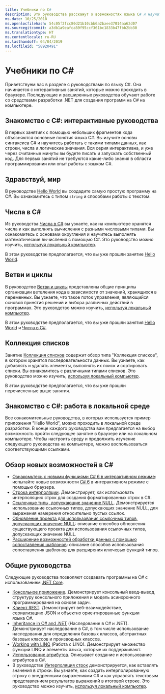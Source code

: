 ```yaml
---
title: Учебники по C#
description: Эти руководства расскажут о возможностях языка C# и научат вас создавать на нем программы.
ms.date: 10/25/2018
ms.openlocfilehash: 54c05f2fcc80d21b10cbb6a2baee37014aa62d07
ms.sourcegitcommit: a3db1a9eafca89f95ccf361bc1833b47fbb2bb30
ms.translationtype: HT
ms.contentlocale: ru-RU
ms.lasthandoff: 04/04/2019
ms.locfileid: "58920491"
---
```

# <a name="c-tutorials"></a>Учебники по C#

Приветствуем вас в разделе с руководствами по языку C#. Она начинается с интерактивных занятий, которые можно проходить в браузере. Последующие и расширенные руководства обучают работе со средствами разработки .NET для создания программ на C# на компьютере.

## <a name="introduction-to-c-interactive-tutorials"></a>Знакомство с C#: интерактивные руководства

В первых занятиях с помощью небольших фрагментов кода объясняются основные понятия языка C#. Вы изучите основы синтаксиса C# и научитесь работать с такими типами данных, как строки, числа и логические значения. Вся серия интерактивна, и уже через считанные минуты вы будете писать и запускать собственный код. Для первых занятий не требуются какие-либо знания в области программировании или опыт работы с языком C#.

## [<a name="hello-world"></a>Здравствуй, мир](intro-to-csharp/hello-world.yml)

В руководстве [Hello World](intro-to-csharp/hello-world.yml) вы создадите самую простую программу на C#. Вы ознакомитесь с типом `string` и способами работы с текстом.

## [<a name="numbers-in-c"></a>Числа в C#](intro-to-csharp/numbers-in-csharp.yml)

Из руководства [Числа в C#](intro-to-csharp/numbers-in-csharp.yml) вы узнаете, как на компьютере хранятся числа и как выполнять вычисления с разными числовыми типами. Вы ознакомитесь с основами округления и научитесь выполнять математические вычисления с помощью C#. Это руководство можно изучить, [используя локальный компьютер](intro-to-csharp/numbers-in-csharp-local.md).

В этом руководстве предполагается, что вы уже прошли занятие [Hello World](intro-to-csharp/hello-world.yml).

## [<a name="branches-and-loops"></a>Ветви и циклы](intro-to-csharp/branches-and-loops.yml)

В руководстве [Ветви и циклы](intro-to-csharp/branches-and-loops.yml) представлены общие принципы организации ветвления кода в зависимости от значений, хранящихся в переменных. Вы узнаете, что такое поток управления, являющийся основой принятия решений и выбора различных действий в программах. Это руководство можно изучить, [используя локальный компьютер](intro-to-csharp/branches-and-loops-local.md).

В этом руководстве предполагается, что вы уже прошли занятия [Hello World](intro-to-csharp/hello-world.yml) и [Числа в C#](intro-to-csharp/numbers-in-csharp.yml).

## [<a name="list-collection"></a>Коллекция списков](intro-to-csharp/list-collection.yml)

Занятие [Коллекция списков](intro-to-csharp/list-collection.yml) содержит обзор типа "Коллекция списков", в котором хранятся последовательности данных. Вы узнаете, как добавлять и удалять элементы, выполнять их поиск и сортировать списки. Вы ознакомитесь с различными типами списков. Это руководство можно изучить, [используя локальный компьютер](intro-to-csharp/arrays-and-collections.md).

В этом руководстве предполагается, что вы уже прошли перечисленные выше занятия.

## [<a name="introduction-to-c----work-locally"></a>Знакомство с C#: работа в локальной среде](intro-to-csharp/local-environment.md)

Все ознакомительные руководства, в которых используется пример приложения "Hello World", можно проходить в локальной среде разработки. В конце каждого руководства вам предлагается на выбор возможность пройти следующее занятие в браузере или на локальном компьютере. Чтобы настроить среду и продолжить изучение следующего руководства на компьютере, можно воспользоваться соответствующими ссылками.

## <a name="explore-new-features-in-c"></a>Обзор новых возможностей в C\#

* [Ознакомьтесь с новыми функциями C# 6 в интерактивном режиме](exploration/csharp-6.yml): испытайте новые возможности [C# 6](../whats-new/csharp-6.md) в интерактивном режиме с помощью браузера.
* [Строка интерполяции](string-interpolation.md). Демонстрирует, как использовать интерполяцию строк для создания форматированных строк в C#.
* [Ссылочные типы, допускающие значение NULL](nullable-reference-types.md). Демонстрируется использование ссылочных типов, допускающих значение NULL, для выражения намерения относительно пустых ссылок.
* [Обновление проекта для использования ссылочных типов, допускающих значение NULL](upgrade-to-nullable-references.md): описание способов обновления существующего проекта для использования ссылочных типов, допускающих значение NULL.
* [Расширение возможностей обработки данных с помощью сопоставления шаблонов](pattern-matching.md): описание способов использования сопоставления шаблонов для расширения ключевых функций типов.

## <a name="general-tutorials"></a>Общие руководства

Следующие руководства позволяют создавать программы на C# с использованием [.NET Core](../../core/index.md).

* [Консольное приложение](console-teleprompter.md). Демонстрирует консольный ввод-вывод, структуру консольного приложения и модель асинхронного программирования на основе задач.
* [Клиент REST](console-webapiclient.md). Демонстрирует веб-взаимодействие, сериализацию JSON и объектно ориентированные функции языка C#.
* [Inheritance in C# and .NET](inheritance.md) (Наследование в C# и .NET). Демонстрирует наследование в C#, в том числе использование наследования для определения базовых классов, абстрактных базовых классов и производных классов.
* [Working with LINQ](working-with-linq.md) (Работа с LINQ). Демонстрирует множество функций LINQ и элементы языка, которые их поддерживают.
* [Использование атрибутов](attributes.md). Описывает создание и использование атрибутов в C#.
* В руководстве [Интерполяция строк](exploration/interpolated-strings.yml) демонстрируется, как вставлять значения в строки. Вы узнаете, как создать интерполированную строку с внедренными выражениями C# и как управлять текстовым представлением результатов выражений в итоговой строке. Это руководство можно изучить, [используя локальный компьютер](exploration/interpolated-strings-local.md).


